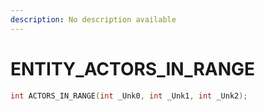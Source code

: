 ```yaml
---
description: No description available 
---
```


# ENTITY\_ACTORS_IN_RANGE

```cpp
int ACTORS_IN_RANGE(int _Unk0, int _Unk1, int _Unk2);
```